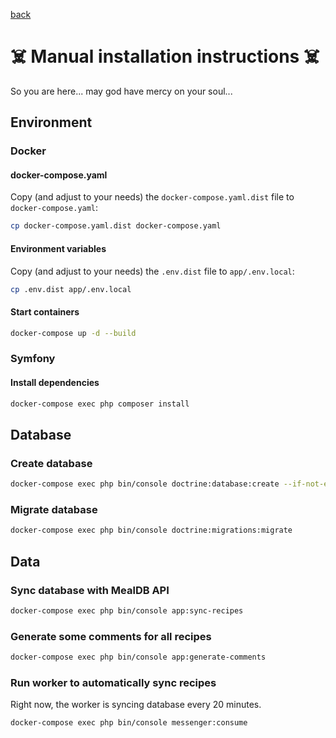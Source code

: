 [back](../README.md)

# ☠️ Manual installation instructions ☠️
So you are here... may god have mercy on your soul...

## Environment
### Docker
#### docker-compose.yaml

Copy (and adjust to your needs) 
the `docker-compose.yaml.dist` file to `docker-compose.yaml`:

```bash
cp docker-compose.yaml.dist docker-compose.yaml
```

#### Environment variables

Copy (and adjust to your needs)
the `.env.dist` file to `app/.env.local`:

```bash
cp .env.dist app/.env.local
```

#### Start containers
```bash
docker-compose up -d --build
```

### Symfony
#### Install dependencies
```bash
docker-compose exec php composer install
```

## Database
### Create database
```bash
docker-compose exec php bin/console doctrine:database:create --if-not-exists
```

### Migrate database
```bash
docker-compose exec php bin/console doctrine:migrations:migrate
```

## Data
### Sync database with MealDB API
```bash
docker-compose exec php bin/console app:sync-recipes
```
### Generate some comments for all recipes
```bash
docker-compose exec php bin/console app:generate-comments
```

### Run worker to automatically sync recipes

Right now, the worker is syncing database every 20 minutes.

```bash
docker-compose exec php bin/console messenger:consume
```
